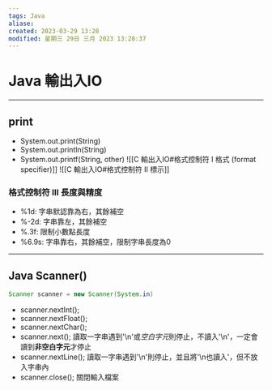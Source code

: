 ```yaml
---
tags: Java 
aliase: 
created: 2023-03-29 13:28
modified: 星期三 29日 三月 2023 13:28:37
---
```


# Java 輸出入IO
***
## print
- System.out.print(String)
- System.out.println(String)
- System.out.printf(String, other)
![[C 輸出入IO#格式控制符 I 格式 (format specifier)]]
![[C 輸出入IO#格式控制符 II 標示]]
### 格式控制符 III 長度與精度

- %1d: 字串默認靠為右，其餘補空
- %-2d: 字串靠左，其餘補空
- %.3f: 限制小數點長度
- %6.9s: 字串靠右，其餘補空，限制字串長度為0

---
## Java Scanner()

```Java
Scanner scanner = new Scanner(System.in)
```

- scanner.nextInt();
- scanner.nextFloat();
- scanner.nextChar();
- scanner.next(); 讀取一字串遇到'\\n'或*空白字元*則停止，不讀入'\n'，一定會讀到**非空白字元**才停止
- scanner.nextLine(); 讀取一字串遇到'\\n'則停止，並且將'\\n也讀入'，但不放入字串內
- scanner.close(); 關閉輸入檔案
